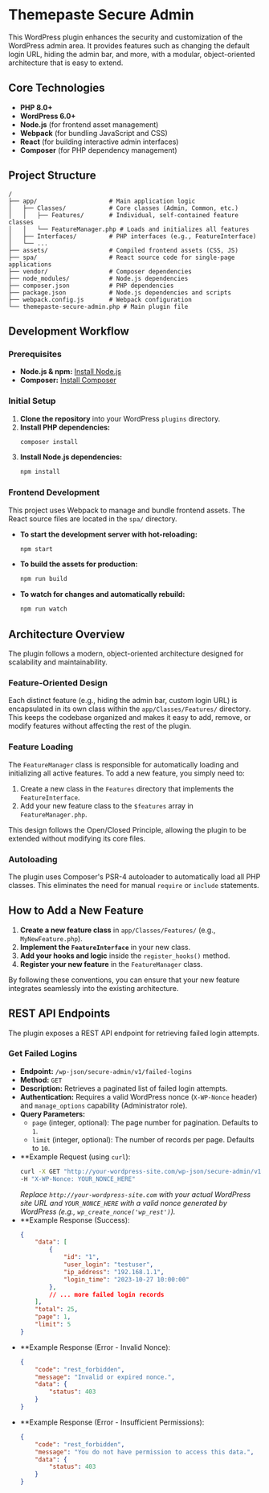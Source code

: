 # Themepaste Secure Admin

This WordPress plugin enhances the security and customization of the WordPress admin area. It provides features such as changing the default login URL, hiding the admin bar, and more, with a modular, object-oriented architecture that is easy to extend.

## Core Technologies

- **PHP 8.0+**
- **WordPress 6.0+**
- **Node.js** (for frontend asset management)
- **Webpack** (for bundling JavaScript and CSS)
- **React** (for building interactive admin interfaces)
- **Composer** (for PHP dependency management)

## Project Structure

```
/
├── app/                    # Main application logic
│   ├── Classes/            # Core classes (Admin, Common, etc.)
│   │   ├── Features/       # Individual, self-contained feature classes
│   │   └── FeatureManager.php # Loads and initializes all features
│   ├── Interfaces/         # PHP interfaces (e.g., FeatureInterface)
│   └── ...
├── assets/                 # Compiled frontend assets (CSS, JS)
├── spa/                    # React source code for single-page applications
├── vendor/                 # Composer dependencies
├── node_modules/           # Node.js dependencies
├── composer.json           # PHP dependencies
├── package.json            # Node.js dependencies and scripts
├── webpack.config.js       # Webpack configuration
└── themepaste-secure-admin.php # Main plugin file
```

## Development Workflow

### Prerequisites

- **Node.js & npm:** [Install Node.js](https://nodejs.org/en/download/)
- **Composer:** [Install Composer](https://getcomposer.org/download/)

### Initial Setup

1.  **Clone the repository** into your WordPress `plugins` directory.
2.  **Install PHP dependencies:**
    ```bash
    composer install
    ```
3.  **Install Node.js dependencies:**
    ```bash
    npm install
    ```

### Frontend Development

This project uses Webpack to manage and bundle frontend assets. The React source files are located in the `spa/` directory.

-   **To start the development server with hot-reloading:**

    ```bash
    npm start
    ```

-   **To build the assets for production:**

    ```bash
    npm run build
    ```

-   **To watch for changes and automatically rebuild:**

    ```bash
    npm run watch
    ```

## Architecture Overview

The plugin follows a modern, object-oriented architecture designed for scalability and maintainability.

### Feature-Oriented Design

Each distinct feature (e.g., hiding the admin bar, custom login URL) is encapsulated in its own class within the `app/Classes/Features/` directory. This keeps the codebase organized and makes it easy to add, remove, or modify features without affecting the rest of the plugin.

### Feature Loading

The `FeatureManager` class is responsible for automatically loading and initializing all active features. To add a new feature, you simply need to:

1.  Create a new class in the `Features` directory that implements the `FeatureInterface`.
2.  Add your new feature class to the `$features` array in `FeatureManager.php`.

This design follows the Open/Closed Principle, allowing the plugin to be extended without modifying its core files.

### Autoloading

The plugin uses Composer's PSR-4 autoloader to automatically load all PHP classes. This eliminates the need for manual `require` or `include` statements.

## How to Add a New Feature

1.  **Create a new feature class** in `app/Classes/Features/` (e.g., `MyNewFeature.php`).
2.  **Implement the `FeatureInterface`** in your new class.
3.  **Add your hooks and logic** inside the `register_hooks()` method.
4.  **Register your new feature** in the `FeatureManager` class.

By following these conventions, you can ensure that your new feature integrates seamlessly into the existing architecture.

## REST API Endpoints

The plugin exposes a REST API endpoint for retrieving failed login attempts.

### Get Failed Logins

-   **Endpoint:** `/wp-json/secure-admin/v1/failed-logins`
-   **Method:** `GET`
-   **Description:** Retrieves a paginated list of failed login attempts.
-   **Authentication:** Requires a valid WordPress nonce (`X-WP-Nonce` header) and `manage_options` capability (Administrator role).
-   **Query Parameters:**
    -   `page` (integer, optional): The page number for pagination. Defaults to `1`.
    -   `limit` (integer, optional): The number of records per page. Defaults to `10`.
-   **Example Request (using `curl`):
    ```bash
    curl -X GET "http://your-wordpress-site.com/wp-json/secure-admin/v1/failed-logins?page=1&limit=5" \
    -H "X-WP-Nonce: YOUR_NONCE_HERE"
    ```
    *Replace `http://your-wordpress-site.com` with your actual WordPress site URL and `YOUR_NONCE_HERE` with a valid nonce generated by WordPress (e.g., `wp_create_nonce('wp_rest')`).*
-   **Example Response (Success):
    ```json
    {
        "data": [
            {
                "id": "1",
                "user_login": "testuser",
                "ip_address": "192.168.1.1",
                "login_time": "2023-10-27 10:00:00"
            },
            // ... more failed login records
        ],
        "total": 25,
        "page": 1,
        "limit": 5
    }
    ```
-   **Example Response (Error - Invalid Nonce):
    ```json
    {
        "code": "rest_forbidden",
        "message": "Invalid or expired nonce.",
        "data": {
            "status": 403
        }
    }
    ```
-   **Example Response (Error - Insufficient Permissions):
    ```json
    {
        "code": "rest_forbidden",
        "message": "You do not have permission to access this data.",
        "data": {
            "status": 403
        }
    }
    ```